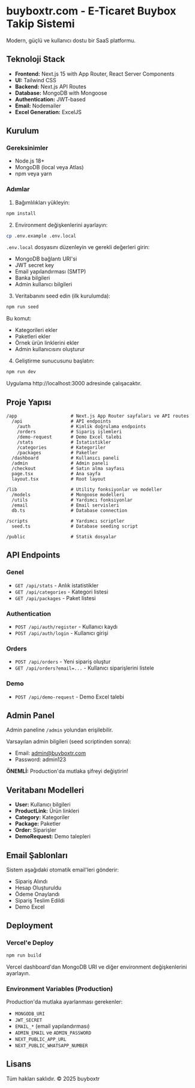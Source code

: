 # buyboxtr.com - E-Ticaret Buybox Takip Sistemi

Modern, güçlü ve kullanıcı dostu bir SaaS platformu.

## Teknoloji Stack

- **Frontend:** Next.js 15 with App Router, React Server Components
- **UI:** Tailwind CSS
- **Backend:** Next.js API Routes
- **Database:** MongoDB with Mongoose
- **Authentication:** JWT-based
- **Email:** Nodemailer
- **Excel Generation:** ExcelJS

## Kurulum

### Gereksinimler

- Node.js 18+
- MongoDB (local veya Atlas)
- npm veya yarn

### Adımlar

1. Bağımlılıkları yükleyin:
```bash
npm install
```

2. Environment değişkenlerini ayarlayın:
```bash
cp .env.example .env.local
```

`.env.local` dosyasını düzenleyin ve gerekli değerleri girin:
- MongoDB bağlantı URI'si
- JWT secret key
- Email yapılandırması (SMTP)
- Banka bilgileri
- Admin kullanıcı bilgileri

3. Veritabanını seed edin (ilk kurulumda):
```bash
npm run seed
```

Bu komut:
- Kategorileri ekler
- Paketleri ekler
- Örnek ürün linklerini ekler
- Admin kullanıcısını oluşturur

4. Geliştirme sunucusunu başlatın:
```bash
npm run dev
```

Uygulama http://localhost:3000 adresinde çalışacaktır.

## Proje Yapısı

```
/app                    # Next.js App Router sayfaları ve API routes
  /api                  # API endpoints
    /auth               # Kimlik doğrulama endpoints
    /orders             # Sipariş işlemleri
    /demo-request       # Demo Excel talebi
    /stats              # İstatistikler
    /categories         # Kategoriler
    /packages           # Paketler
  /dashboard            # Kullanıcı paneli
  /admin                # Admin paneli
  /checkout             # Satın alma sayfası
  page.tsx              # Ana sayfa
  layout.tsx            # Root layout

/lib                    # Utility fonksiyonlar ve modeller
  /models               # Mongoose modelleri
  /utils                # Yardımcı fonksiyonlar
  /email                # Email servisleri
  db.ts                 # Database connection

/scripts                # Yardımcı scriptler
  seed.ts               # Database seeding script

/public                 # Statik dosyalar
```

## API Endpoints

### Genel
- `GET /api/stats` - Anlık istatistikler
- `GET /api/categories` - Kategori listesi
- `GET /api/packages` - Paket listesi

### Authentication
- `POST /api/auth/register` - Kullanıcı kaydı
- `POST /api/auth/login` - Kullanıcı girişi

### Orders
- `POST /api/orders` - Yeni sipariş oluştur
- `GET /api/orders?email=...` - Kullanıcı siparişlerini listele

### Demo
- `POST /api/demo-request` - Demo Excel talebi

## Admin Panel

Admin paneline `/admin` yolundan erişilebilir.

Varsayılan admin bilgileri (seed scriptinden sonra):
- Email: admin@buyboxtr.com
- Password: admin123

**ÖNEMLİ:** Production'da mutlaka şifreyi değiştirin!

## Veritabanı Modelleri

- **User:** Kullanıcı bilgileri
- **ProductLink:** Ürün linkleri
- **Category:** Kategoriler
- **Package:** Paketler
- **Order:** Siparişler
- **DemoRequest:** Demo talepleri

## Email Şablonları

Sistem aşağıdaki otomatik email'leri gönderir:
- Sipariş Alındı
- Hesap Oluşturuldu
- Ödeme Onaylandı
- Sipariş Teslim Edildi
- Demo Excel

## Deployment

### Vercel'e Deploy

```bash
npm run build
```

Vercel dashboard'dan MongoDB URI ve diğer environment değişkenlerini ayarlayın.

### Environment Variables (Production)

Production'da mutlaka ayarlanması gerekenler:
- `MONGODB_URI`
- `JWT_SECRET`
- `EMAIL_*` (email yapılandırması)
- `ADMIN_EMAIL` ve `ADMIN_PASSWORD`
- `NEXT_PUBLIC_APP_URL`
- `NEXT_PUBLIC_WHATSAPP_NUMBER`

## Lisans

Tüm hakları saklıdır. © 2025 buyboxtr
